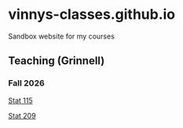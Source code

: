 # vinnys-classes.github.io
Sandbox website for my courses


## Teaching (Grinnell)
### Fall 2026

[Stat 115](https://github.com/vinnys-classes/vinnys-classes.github.io/blob/main/syl_115_tester.html)

[Stat 209](https://nfriedrichsen.github.io/STA209s25.html)
